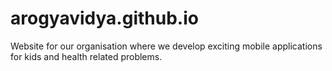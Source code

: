 arogyavidya.github.io
=====================

Website for our organisation where we develop exciting mobile applications for kids and health related problems.
